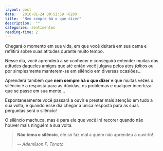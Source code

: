 ```yaml
---
layout: post
date:   2016-01-24 00:52:59 -0200
title:  "Nem sempre há o que dizer"
description:  ""
categories: sentimentos
reading-time: 2
---
```

Chegará o momento em sua vida, em que você deitará em sua cama e reflitirá sobre suas atitudes durante muito tempo.


Nesse dia, você aprenderá a se conhecer e conseguirá entender muitas das atitudes daqueles amigos que até então você julgava pelos atos *falhos* ou por simplesmente manterem-se em silêncio em diversas ocasiões...  

Aprenderá também que **nem sempre há o que dizer** e que muitas vezes o silêncio é a resposta para as dúvidas, os problemas e qualquer incerteza que se passe em sua mente...

Espontaneamente você passará a ouvir e prestar mais atenção em tudo a sua volta, e quando esse dia chegar a única resposta para as suas perguntas será o silêncio!

O silêncio machuca, mas é para ele que você irá recorer quando não houver mais ninguém a sua volta.     

> **Não tema o silêncio**, ele só faz mal a quem não aprendeu a ouvi-lo!
>
> -- <cite>Ademílson F. Tonato</cite>
